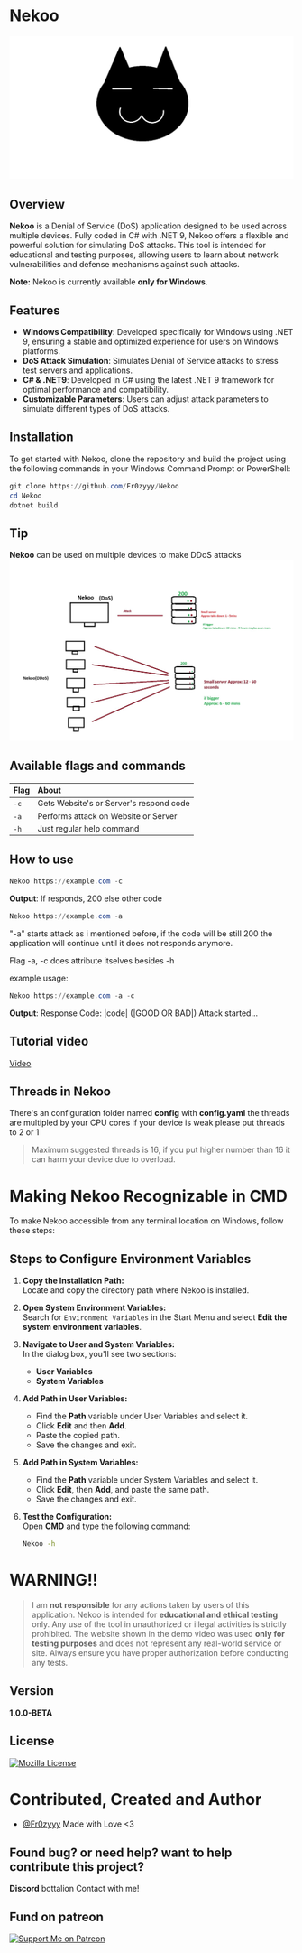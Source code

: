 # Nekoo
![Icon](Collections/Nekoo.png)


## Overview
**Nekoo** is a Denial of Service (DoS) application designed to be used across multiple devices. Fully coded in C# with .NET 9, Nekoo offers a flexible and powerful solution for simulating DoS attacks. This tool is intended for educational and testing purposes, allowing users to learn about network vulnerabilities and defense mechanisms against such attacks.

**Note:** Nekoo is currently available **only for Windows**.

## Features
- **Windows Compatibility**: Developed specifically for Windows using .NET 9, ensuring a stable and optimized experience for users on Windows platforms.
- **DoS Attack Simulation**: Simulates Denial of Service attacks to stress test servers and applications.
- **C# & .NET9**: Developed in C# using the latest .NET 9 framework for optimal performance and compatibility.
- **Customizable Parameters**: Users can adjust attack parameters to simulate different types of DoS attacks.

## Installation
To get started with Nekoo, clone the repository and build the project using the following commands in your Windows Command Prompt or PowerShell:

```powershell
git clone https://github.com/Fr0zyyy/Nekoo
cd Nekoo
dotnet build
```
## Tip
**Nekoo** can be used on multiple devices to make DDoS attacks
![Explain](Collections/Explanation.jpg)

## Available flags and commands
| Flag |  About                |
| :-------- | :------------------------- |
| `-c` | Gets Website's or Server's respond code |
| `-a` | Performs attack on Website or Server |
| `-h` | Just regular help command |

## How to use
```powershell
Nekoo https://example.com -c
```
**Output**:
If responds, 200 else other code

```powershell
Nekoo https://example.com -a
```
"-a" starts attack as i mentioned before, if the code will be still 200 the application will continue until it does not responds anymore.

Flag -a, -c does attribute itselves besides -h

example usage:

```powershell
Nekoo https://example.com -a -c
```

**Output**:
Response Code: |code| (|GOOD OR BAD|)
Attack started...

## Tutorial video
[Video](https://www.mediafire.com/file/a9wb8wfkgrx1c9k/aero.mp4/file) 

## Threads in Nekoo
There's an configuration folder named **config** with **config.yaml** 
the threads are multipled by your CPU cores if your device is  weak please put threads to 2 or 1 
> Maximum suggested threads is 16, if you put higher number than 16 it can harm your device due to overload.

# Making Nekoo Recognizable in CMD

To make Nekoo accessible from any terminal location on Windows, follow these steps:

## Steps to Configure Environment Variables

1. **Copy the Installation Path:**  
   Locate and copy the directory path where Nekoo is installed.

2. **Open System Environment Variables:**  
   Search for `Environment Variables` in the Start Menu and select **Edit the system environment variables**.

3. **Navigate to User and System Variables:**  
   In the dialog box, you'll see two sections:  
   - **User Variables**  
   - **System Variables**  

4. **Add Path in User Variables:**  
   - Find the **Path** variable under User Variables and select it.  
   - Click **Edit** and then **Add**.  
   - Paste the copied path.  
   - Save the changes and exit.

5. **Add Path in System Variables:**  
   - Find the **Path** variable under System Variables and select it.  
   - Click **Edit**, then **Add**, and paste the same path.  
   - Save the changes and exit.

6. **Test the Configuration:**  
   Open **CMD** and type the following command:  

   ```cmd
   Nekoo -h
   ```

# WARNING!!
> I am **not responsible** for any actions taken by users of this application. Nekoo is intended for **educational and ethical testing** only. Any use of the tool in unauthorized or illegal activities is strictly prohibited. The website shown in the demo video was used **only for testing purposes** and does not represent any real-world service or site. Always ensure you have proper authorization before conducting any tests.

## Version
**1.0.0-BETA**

## License
[![Mozilla License](https://img.shields.io/badge/License-MPL-green.svg)](https://www.mozilla.org/en-US/MPL/2.0/)

# Contributed, Created and Author

- [@Fr0zyyy](https://www.github.com/Fr0zyyy)
Made with Love <3

## Found bug? or need help? want to help contribute this project?

**Discord** bottalion
Contact with me!

## Fund on patreon
[![Support Me on Patreon](https://img.shields.io/badge/Patreon-Support%20Me-orange?logo=patreon)](https://patreon.com/Bottalion)
